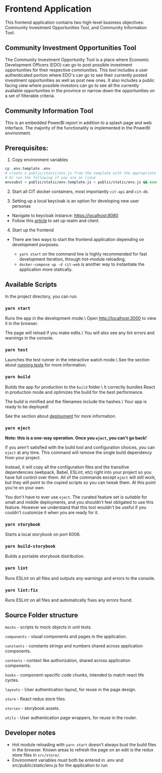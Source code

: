 # Frontend Application

This frontend application contains two high-level business objectives: Community Investment Opportunities Tool, and Community Information Tool.

## Community Investment Opportunities Tool

The Community Investment Opportunity Tool is a place where Economic Development Officers (EDO) can go to post possible investment opportunities for their respective communities. This tool includes a user authenticated portion where EDO's can go to see their currently posted investment opportunities as well as post new ones. It also includes a public facing view where possible investors can go to see all the currently available opportunities in the province or narrow down the opportunities on a set of filterable criteria.

## Community Information Tool

This is an embedded PowerBI report in addition to a splash page and web interface. The majority of the functionality is implemented in the PowerBI environment.

## Prerequisites:

1. Copy environment variables

  ```bash
  cp .env.template .env
  # create a public/static/env.js from the template with the appropriate env variables
  # Or run the following if you are on linux
  envsubst < public/static/env.template.js > public/static/env.js && exec nginx -g 'daemon off;'
  ```

2. Start all CIT docker containers, most importantly `cit-api` and `cit-db`.

3. Setting up a local keycloak is an option for developing new user personas

  - Navigate to keycloak instance: <https://localhost:8080>
  - Follow this [article](https://medium.com/keycloak/keycloak-realm-client-configuration-dfd7c8583489) to set up realm and client.

4. Start up the frontend

  - There are two ways to start the frontend application depending on development purposes.

    - `yarn start` on the command line is highly recommended for fast development iteration, through hot-module reloading.
    - `docker-compose up -d cit-web` is another way to instantiate the application more statically.

## Available Scripts

In the project directory, you can run:

### `yarn start`

Runs the app in the development mode.\ Open <http://localhost:3000> to view it in the browser.

The page will reload if you make edits.\ You will also see any lint errors and warnings in the console.

### `yarn test`

Launches the test runner in the interactive watch mode.\ See the section about [running tests](https://facebook.github.io/create-react-app/docs/running-tests) for more information.

### `yarn build`

Builds the app for production to the `build` folder.\ It correctly bundles React in production mode and optimizes the build for the best performance.

The build is minified and the filenames include the hashes.\ Your app is ready to be deployed!

See the section about [deployment](https://facebook.github.io/create-react-app/docs/deployment) for more information.

### `yarn eject`

**Note: this is a one-way operation. Once you `eject`, you can't go back!**

If you aren't satisfied with the build tool and configuration choices, you can `eject` at any time. This command will remove the single build dependency from your project.

Instead, it will copy all the configuration files and the transitive dependencies (webpack, Babel, ESLint, etc) right into your project so you have full control over them. All of the commands except `eject` will still work, but they will point to the copied scripts so you can tweak them. At this point you're on your own.

You don't have to ever use `eject`. The curated feature set is suitable for small and middle deployments, and you shouldn't feel obligated to use this feature. However we understand that this tool wouldn't be useful if you couldn't customize it when you are ready for it.

### `yarn storybook`

Starts a local storybook on port 6006.

### `yarn build-storybook`

Builds a portable storybook distribution.

### `yarn lint`

Runs ESLint on all files and outputs any warnings and errors to the console.

### `yarn lint:fix`

Runs ESLint on all files and automatically fixes any errors found.

## Source Folder structure

`mocks` - scripts to mock objects in unit tests.

`components` - visual components and pages in the application.

`constants` - constants strings and numbers shared across application components.

`contexts` - context like authorization, shared across application components.

`hooks` - component-specific code chunks, intended to match react life cycles.

`layouts` - User authentication layout, for reuse in the page design.

`store` - React redux store files.

`stories` - storybook assets.

`utils` - User authentication page wrappers, for reuse in the router.

## Developer notes

- Hot module reloading with `yarn start` doesn't always bust the build files in the browser. Known areas to refresh the page on an edit is the redux store files in `src/store/`.
- Environment variables must both be entered in .env and src/public/static/env.js for the application to run
